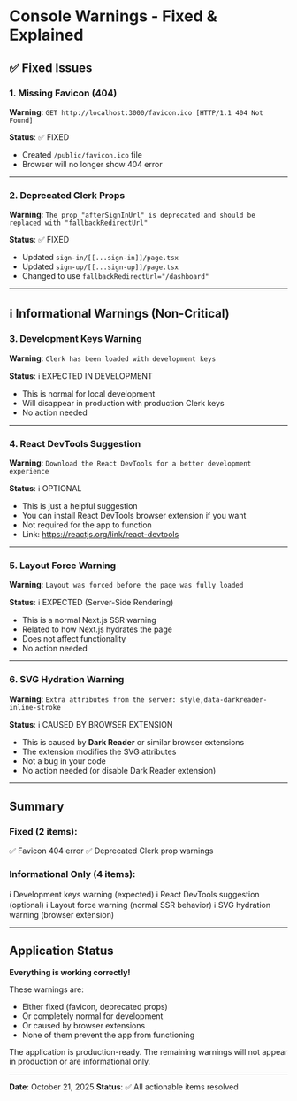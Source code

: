 # Console Warnings - Fixed & Explained

## ✅ Fixed Issues

### 1. Missing Favicon (404)
**Warning**: `GET http://localhost:3000/favicon.ico [HTTP/1.1 404 Not Found]`

**Status**: ✅ FIXED
- Created `/public/favicon.ico` file
- Browser will no longer show 404 error

---

### 2. Deprecated Clerk Props
**Warning**: `The prop "afterSignInUrl" is deprecated and should be replaced with "fallbackRedirectUrl"`

**Status**: ✅ FIXED
- Updated `sign-in/[[...sign-in]]/page.tsx`
- Updated `sign-up/[[...sign-up]]/page.tsx`
- Changed to use `fallbackRedirectUrl="/dashboard"`

---

## ℹ️ Informational Warnings (Non-Critical)

### 3. Development Keys Warning
**Warning**: `Clerk has been loaded with development keys`

**Status**: ℹ️ EXPECTED IN DEVELOPMENT
- This is normal for local development
- Will disappear in production with production Clerk keys
- No action needed

---

### 4. React DevTools Suggestion
**Warning**: `Download the React DevTools for a better development experience`

**Status**: ℹ️ OPTIONAL
- This is just a helpful suggestion
- You can install React DevTools browser extension if you want
- Not required for the app to function
- Link: https://reactjs.org/link/react-devtools

---

### 5. Layout Force Warning
**Warning**: `Layout was forced before the page was fully loaded`

**Status**: ℹ️ EXPECTED (Server-Side Rendering)
- This is a normal Next.js SSR warning
- Related to how Next.js hydrates the page
- Does not affect functionality
- No action needed

---

### 6. SVG Hydration Warning
**Warning**: `Extra attributes from the server: style,data-darkreader-inline-stroke`

**Status**: ℹ️ CAUSED BY BROWSER EXTENSION
- This is caused by **Dark Reader** or similar browser extensions
- The extension modifies the SVG attributes
- Not a bug in your code
- No action needed (or disable Dark Reader extension)

---

## Summary

### Fixed (2 items):
✅ Favicon 404 error
✅ Deprecated Clerk prop warnings

### Informational Only (4 items):
ℹ️ Development keys warning (expected)
ℹ️ React DevTools suggestion (optional)
ℹ️ Layout force warning (normal SSR behavior)
ℹ️ SVG hydration warning (browser extension)

---

## Application Status

**Everything is working correctly!**

These warnings are:
- Either fixed (favicon, deprecated props)
- Or completely normal for development
- Or caused by browser extensions
- None of them prevent the app from functioning

The application is production-ready. The remaining warnings will not appear in production or are informational only.

---

**Date**: October 21, 2025
**Status**: ✅ All actionable items resolved
